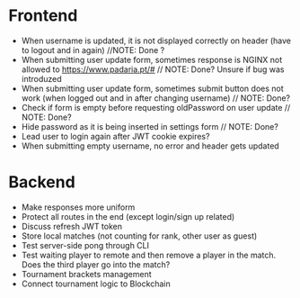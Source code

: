# Frontend
- When username is updated, it is not displayed correctly on header (have to logout and in again) //NOTE: Done ?
- When submitting user update form, sometimes response is NGINX not allowed to https://www.padaria.pt/# // NOTE: Done? Unsure if bug was introduzed
- When submitting user update form, sometimes submit button does not work (when logged out and in after changing username) // NOTE: Done?
- Check if form is empty before requesting oldPassword on user update // NOTE: Done?
- Hide password as it is being inserted in settings form // NOTE: Done?
- Lead user to login again after JWT cookie expires?
- When submitting empty username, no error and header gets updated

# Backend
- Make responses more uniform
- Protect all routes in the end (except login/sign up related)
- Discuss refresh JWT token
- Store local matches (not counting for rank, other user as guest)
- Test server-side pong through CLI
- Test waiting player to remote and then remove a player in the match. Does the third player go into the match?
- Tournament brackets management
- Connect tournament logic to Blockchain
